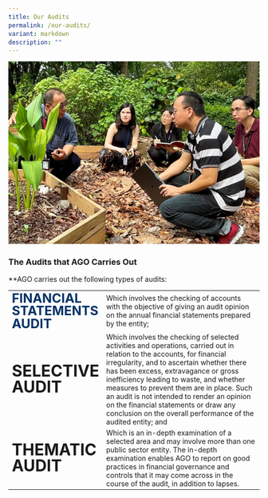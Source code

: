 ```yaml
---
title: Our Audits
permalink: /our-audits/
variant: markdown
description: ""
---
```

![](/images/our_audit.png)

### The Audits that AGO Carries Out
**AGO carries out the following types of audits:


<table cellspacing="0" cellpadding="0" border="0" style="width: 100%;">
<tbody>
<tr style="border: none;">
	<td width="30%"><span style="font-size:1.6rem; font-weight:bold; line-height: 1; margin-top: 20px; color: #003366;">FINANCIAL STATEMENTS AUDIT</span></td>
<td>Which involves the checking of accounts with the objective of giving an audit opinion on the annual financial statements prepared by the entity;</td>
</tr>
	<tr>
	<td style="border: none;"><span style="font-size:2rem; font-weight:bold; line-height: 1; margin-top: 20px;">SELECTIVE AUDIT</span></td>
<td style="border: none;">Which involves the checking of selected activities and operations, carried out in relation to the accounts, for financial irregularity, and to ascertain whether there has been excess, extravagance or gross inefficiency leading to waste, and whether measures to prevent them are in place. Such an audit is not intended to render an opinion on the financial statements or draw any conclusion on the overall performance of the audited entity; and</td>
</tr>
	<tr style="border: none;">
	<td><span style="font-size:2rem; font-weight:bold; line-height: 1; margin-top: 20px;">THEMATIC AUDIT</span></td>
<td>Which is an in-depth examination of a selected area and may involve more than one public sector entity. The in-depth examination enables AGO to report on good practices in financial governance and controls that it may come across in the course of the audit, in addition to lapses.</td>
</tr>
</tbody>
</table>